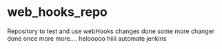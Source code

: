 # web_hooks_repo
Repository to test and use webHooks 
changes done
some more changer done
once more
more....
helooooo
hiiii
automate
jenkins
